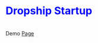 <h1 style="color: blue;">Dropship Startup</h1>
</br>
Demo <a target="_blank" href="https://dropship-app.netlify.com/">Page</a>

<!--comment-->
